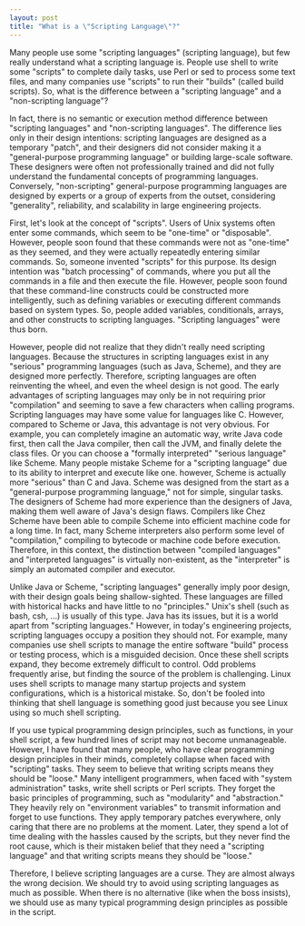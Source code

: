 ```yaml
---
layout: post
title: "What is a \"Scripting Language\"?"
---
```



Many people use some "scripting languages" (scripting language), but few really understand what a scripting language is. People use shell to write some "scripts" to complete daily tasks, use Perl or sed to process some text files, and many companies use "scripts" to run their "builds" (called build scripts). So, what is the difference between a "scripting language" and a "non-scripting language"?

In fact, there is no semantic or execution method difference between "scripting languages" and "non-scripting languages". The difference lies only in their design intentions: scripting languages are designed as a temporary "patch", and their designers did not consider making it a "general-purpose programming language" or building large-scale software. These designers were often not professionally trained and did not fully understand the fundamental concepts of programming languages. Conversely, "non-scripting" general-purpose programming languages are designed by experts or a group of experts from the outset, considering "generality", reliability, and scalability in large engineering projects.

First, let's look at the concept of "scripts". Users of Unix systems often enter some commands, which seem to be "one-time" or "disposable". However, people soon found that these commands were not as "one-time" as they seemed, and they were actually repeatedly entering similar commands. So, someone invented "scripts" for this purpose. Its design intention was "batch processing" of commands, where you put all the commands in a file and then execute the file. However, people soon found that these command-line constructs could be constructed more intelligently, such as defining variables or executing different commands based on system types. So, people added variables, conditionals, arrays, and other constructs to scripting languages. "Scripting languages" were thus born.

However, people did not realize that they didn't really need scripting languages. Because the structures in scripting languages exist in any "serious" programming languages (such as Java, Scheme), and they are designed more perfectly. Therefore, scripting languages are often reinventing the wheel, and even the wheel design is not good. The early advantages of scripting languages may only be in not requiring prior "compilation" and seeming to save a few characters when calling programs. Scripting languages may have some value for languages like C. However, compared to Scheme or Java, this advantage is not very obvious. For example, you can completely imagine an automatic way, write Java code first, then call the Java compiler, then call the JVM, and finally delete the class files. Or you can choose a "formally interpreted" "serious language" like Scheme. Many people mistake Scheme for a "scripting language" due to its ability to interpret and execute like one. however, Scheme is actually more "serious" than C and Java. Scheme was designed from the start as a "general-purpose programming language," not for simple, singular tasks. The designers of Scheme had more experience than the designers of Java, making them well aware of Java's design flaws. Compilers like Chez Scheme have been able to compile Scheme into efficient machine code for a long time. In fact, many Scheme interpreters also perform some level of "compilation," compiling to bytecode or machine code before execution. Therefore, in this context, the distinction between "compiled languages" and "interpreted languages" is virtually non-existent, as the "interpreter" is simply an automated compiler and executor.

Unlike Java or Scheme, "scripting languages" generally imply poor design, with their design goals being shallow-sighted. These languages are filled with historical hacks and have little to no "principles." Unix's shell (such as bash, csh, ...) is usually of this type. Java has its issues, but it is a world apart from "scripting languages." However, in today's engineering projects, scripting languages occupy a position they should not. For example, many companies use shell scripts to manage the entire software "build" process or testing process, which is a misguided decision. Once these shell scripts expand, they become extremely difficult to control. Odd problems frequently arise, but finding the source of the problem is challenging. Linux uses shell scripts to manage many startup projects and system configurations, which is a historical mistake. So, don't be fooled into thinking that shell language is something good just because you see Linux using so much shell scripting.

If you use typical programming design principles, such as functions, in your shell script, a few hundred lines of script may not become unmanageable. However, I have found that many people, who have clear programming design principles in their minds, completely collapse when faced with "scripting" tasks. They seem to believe that writing scripts means they should be "loose." Many intelligent programmers, when faced with "system administration" tasks, write shell scripts or Perl scripts. They forget the basic principles of programming, such as "modularity" and "abstraction." They heavily rely on "environment variables" to transmit information and forget to use functions. They apply temporary patches everywhere, only caring that there are no problems at the moment. Later, they spend a lot of time dealing with the hassles caused by the scripts, but they never find the root cause, which is their mistaken belief that they need a "scripting language" and that writing scripts means they should be "loose."

Therefore, I believe scripting languages are a curse. They are almost always the wrong decision. We should try to avoid using scripting languages as much as possible. When there is no alternative (like when the boss insists), we should use as many typical programming design principles as possible in the script.